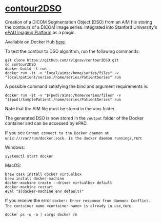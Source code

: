 # [contour2DSO](https://epad.stanford.edu/contour-dso)

Creation of a DICOM Segmentation Object (DSO) from an AIM file storing the contours of a DICOM image series. Integrated into Stanford University's [ePAD Imaging Platform](https://epad.stanford.edu/contour-dso) as a plugin.

Available on Docker Hub [here](https://hub.docker.com/repository/docker/rvignav/contour2dso).

To test the contour to DSO algorithm, run the following commands:

    git clone https://github.com/rvignav/contour2DSO.git
    cd contour2DSO
    docker build -t run .
    docker run -it -v "local/aims:/home/series/files" -v "local/patient/series:/home/series/PatientSeries" run

A possible command satisfying the bind and argument requirements is:

    docker run -it -v "$(pwd)/aims:/home/series/files" -v "$(pwd)/SamplePatient:/home/series/PatientSeries" run

Note that the AIM file must be stored in the `aims` folder.

The generated DSO is now stored in the `/output` folder of the Docker container and can be accessed by ePAD.

If you see `Cannot connect to the Docker daemon at unix:///var/run/docker.sock. Is the docker daemon running?`, run:

Windows:

    systemctl start docker

MacOS:

    brew cask install docker virtualbox
    brew install docker-machine
    docker-machine create --driver virtualbox default
    docker-machine restart
    eval "$(docker-machine env default)"

If you receive the error `docker: Error response from daemon: Conflict. The container name <container-name> is already in use`, run:

    docker ps -q -a | xargs docker rm
